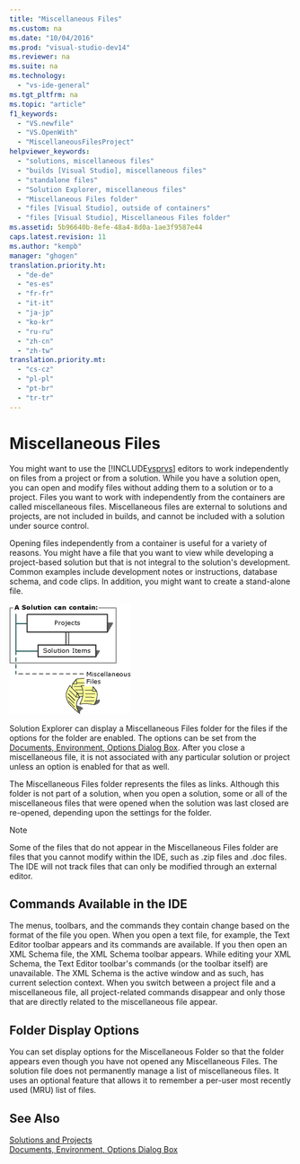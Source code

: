 ```yaml
---
title: "Miscellaneous Files"
ms.custom: na
ms.date: "10/04/2016"
ms.prod: "visual-studio-dev14"
ms.reviewer: na
ms.suite: na
ms.technology: 
  - "vs-ide-general"
ms.tgt_pltfrm: na
ms.topic: "article"
f1_keywords: 
  - "VS.newfile"
  - "VS.OpenWith"
  - "MiscellaneousFilesProject"
helpviewer_keywords: 
  - "solutions, miscellaneous files"
  - "builds [Visual Studio], miscellaneous files"
  - "standalone files"
  - "Solution Explorer, miscellaneous files"
  - "Miscellaneous Files folder"
  - "files [Visual Studio], outside of containers"
  - "files [Visual Studio], Miscellaneous Files folder"
ms.assetid: 5b96640b-8efe-48a4-8d0a-1ae3f9587e44
caps.latest.revision: 11
ms.author: "kempb"
manager: "ghogen"
translation.priority.ht: 
  - "de-de"
  - "es-es"
  - "fr-fr"
  - "it-it"
  - "ja-jp"
  - "ko-kr"
  - "ru-ru"
  - "zh-cn"
  - "zh-tw"
translation.priority.mt: 
  - "cs-cz"
  - "pl-pl"
  - "pt-br"
  - "tr-tr"
---
```

# Miscellaneous Files
You might want to use the [!INCLUDE[vsprvs](../dv_TeamTestALM/includes/vsprvs_md.md)] editors to work independently on files from a project or from a solution. While you have a solution open, you can open and modify files without adding them to a solution or to a project. Files you want to work with independently from the containers are called miscellaneous files. Miscellaneous files are external to solutions and projects, are not included in builds, and cannot be included with a solution under source control.  
  
 Opening files independently from a container is useful for a variety of reasons. You might have a file that you want to view while developing a project-based solution but that is not integral to the solution's development. Common examples include development notes or instructions, database schema, and code clips. In addition, you might want to create a stand-alone file.  
  
 ![Solutions Projects](../VS_IDE/media/projects_solutions_misc.gif "Projects_Solutions_Misc")  
  
 Solution Explorer can display a Miscellaneous Files folder for the files if the options for the folder are enabled. The options can be set from the [Documents, Environment, Options Dialog Box](../VS_IDE/documents--environment--options-dialog-box.md). After you close a miscellaneous file, it is not associated with any particular solution or project unless an option is enabled for that as well.  
  
 The Miscellaneous Files folder represents the files as links. Although this folder is not part of a solution, when you open a solution, some or all of the miscellaneous files that were opened when the solution was last closed are re-opened, depending upon the settings for the folder.  
  
> [!NOTE]
>  Some of the files that do not appear in the Miscellaneous Files folder are files that you cannot modify within the IDE, such as .zip files and .doc files. The IDE will not track files that can only be modified through an external editor.  
  
## Commands Available in the IDE  
 The menus, toolbars, and the commands they contain change based on the format of the file you open. When you open a text file, for example, the Text Editor toolbar appears and its commands are available. If you then open an XML Schema file, the XML Schema toolbar appears. While editing your XML Schema, the Text Editor toolbar's commands (or the toolbar itself) are unavailable. The XML Schema is the active window and as such, has current selection context. When you switch between a project file and a miscellaneous file, all project-related commands disappear and only those that are directly related to the miscellaneous file appear.  
  
## Folder Display Options  
 You can set display options for the Miscellaneous Folder so that the folder appears even though you have not opened any Miscellaneous Files. The solution file does not permanently manage a list of miscellaneous files. It uses an optional feature that allows it to remember a per-user most recently used (MRU) list of files.  
  
## See Also  
 [Solutions and Projects](../VS_IDE/solutions-and-projects-in-visual-studio.md)   
 [Documents, Environment, Options Dialog Box](../VS_IDE/documents--environment--options-dialog-box.md)